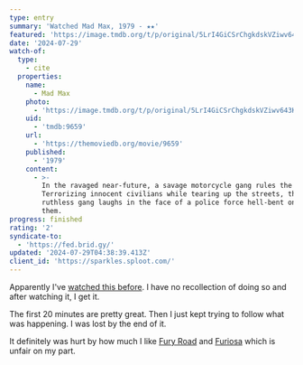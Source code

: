 ```yaml
---
type: entry
summary: 'Watched Mad Max, 1979 - ★★'
featured: 'https://image.tmdb.org/t/p/original/5LrI4GiCSrChgkdskVZiwv643Kg.jpg'
date: '2024-07-29'
watch-of:
  type:
    - cite
  properties:
    name:
      - Mad Max
    photo:
      - 'https://image.tmdb.org/t/p/original/5LrI4GiCSrChgkdskVZiwv643Kg.jpg'
    uid:
      - 'tmdb:9659'
    url:
      - 'https://themoviedb.org/movie/9659'
    published:
      - '1979'
    content:
      - >-
        In the ravaged near-future, a savage motorcycle gang rules the road.
        Terrorizing innocent civilians while tearing up the streets, the
        ruthless gang laughs in the face of a police force hell-bent on stopping
        them.
progress: finished
rating: '2'
syndicate-to:
  - 'https://fed.brid.gy/'
updated: '2024-07-29T04:38:39.413Z'
client_id: 'https://sparkles.sploot.com/'
---
```

Apparently I've [watched this before](https://letterboxd.com/benji/film/mad-max/). I have no recollection of doing so and after watching it, I get it.

The first 20 minutes are pretty great. Then I just kept trying to follow what was happening. I was lost by the end of it.

It definitely was hurt by how much I like [Fury Road](https://www.themoviedb.org/movie/76341-mad-max-fury-road) and [Furiosa](https://www.themoviedb.org/movie/786892-furiosa-a-mad-max-saga) which is unfair on my part.
